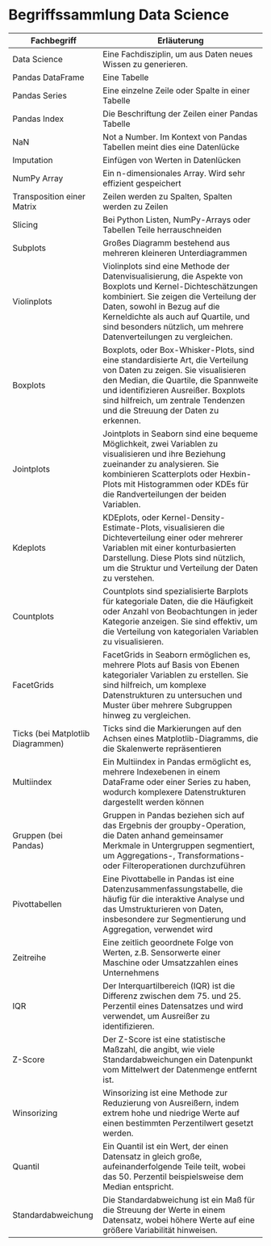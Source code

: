 # Begriffssammlung Data Science

| Fachbegriff                          | Erläuterung                                                                                                                          |
|----------------------|--------------------------------------------------------------------------------------------------------------------------------------|
| Data Science         | Eine Fachdisziplin, um aus Daten neues Wissen zu generieren.                                                                         |
| Pandas DataFrame     | Eine Tabelle |
| Pandas Series        | Eine einzelne Zeile oder Spalte in einer Tabelle |
| Pandas Index         | Die Beschriftung der Zeilen einer Pandas Tabelle |
| NaN                  | Not a Number. Im Kontext von Pandas Tabellen meint dies eine Datenlücke |
| Imputation           | Einfügen von Werten in Datenlücken |
| NumPy Array          | Ein n-dimensionales Array. Wird sehr effizient gespeichert |
| Transposition einer Matrix | Zeilen werden zu Spalten, Spalten werden zu Zeilen   |
| Slicing              | Bei Python Listen, NumPy-Arrays oder Tabellen Teile herrauschneiden |
| Subplots             | Großes Diagramm bestehend aus mehreren kleineren Unterdiagrammen |
| Violinplots   | Violinplots sind eine Methode der Datenvisualisierung, die Aspekte von Boxplots und Kernel-Dichteschätzungen kombiniert. Sie zeigen die Verteilung der Daten, sowohl in Bezug auf die Kerneldichte als auch auf Quartile, und sind besonders nützlich, um mehrere Datenverteilungen zu vergleichen. |
| Boxplots      | Boxplots, oder Box-Whisker-Plots, sind eine standardisierte Art, die Verteilung von Daten zu zeigen. Sie visualisieren den Median, die Quartile, die Spannweite und identifizieren Ausreißer. Boxplots sind hilfreich, um zentrale Tendenzen und die Streuung der Daten zu erkennen. |
| Jointplots    | Jointplots in Seaborn sind eine bequeme Möglichkeit, zwei Variablen zu visualisieren und ihre Beziehung zueinander zu analysieren. Sie kombinieren Scatterplots oder Hexbin-Plots mit Histogrammen oder KDEs für die Randverteilungen der beiden Variablen. |
| Kdeplots      | KDEplots, oder Kernel-Density-Estimate-Plots, visualisieren die Dichteverteilung einer oder mehrerer Variablen mit einer konturbasierten Darstellung. Diese Plots sind nützlich, um die Struktur und Verteilung der Daten zu verstehen. |
| Countplots    | Countplots sind spezialisierte Barplots für kategoriale Daten, die die Häufigkeit oder Anzahl von Beobachtungen in jeder Kategorie anzeigen. Sie sind effektiv, um die Verteilung von kategorialen Variablen zu visualisieren. |
| FacetGrids    | FacetGrids in Seaborn ermöglichen es, mehrere Plots auf Basis von Ebenen kategorialer Variablen zu erstellen. Sie sind hilfreich, um komplexe Datenstrukturen zu untersuchen und Muster über mehrere Subgruppen hinweg zu vergleichen. |
| Ticks (bei Matplotlib Diagrammen) | Ticks sind die Markierungen auf den Achsen eines Matplotlib-Diagramms, die die Skalenwerte repräsentieren |
| Multiindex | Ein Multiindex in Pandas ermöglicht es, mehrere Indexebenen in einem DataFrame oder einer Series zu haben, wodurch komplexere Datenstrukturen dargestellt werden können |
| Gruppen (bei Pandas) | Gruppen in Pandas beziehen sich auf das Ergebnis der groupby-Operation, die Daten anhand gemeinsamer Merkmale in Untergruppen segmentiert, um Aggregations-, Transformations- oder Filteroperationen durchzuführen |
| Pivottabellen | Eine Pivottabelle in Pandas ist eine Datenzusammenfassungstabelle, die häufig für die interaktive Analyse und das Umstrukturieren von Daten, insbesondere zur Segmentierung und Aggregation, verwendet wird |
| Zeitreihe | Eine zeitlich geoordnete Folge von Werten, z.B. Sensorwerte einer Maschine oder Umsatzzahlen eines Unternehmens |
| IQR                 | Der Interquartilbereich (IQR) ist die Differenz zwischen dem 75. und 25. Perzentil eines Datensatzes und wird verwendet, um Ausreißer zu identifizieren. |
| Z-Score             | Der Z-Score ist eine statistische Maßzahl, die angibt, wie viele Standardabweichungen ein Datenpunkt vom Mittelwert der Datenmenge entfernt ist. |
| Winsorizing         | Winsorizing ist eine Methode zur Reduzierung von Ausreißern, indem extrem hohe und niedrige Werte auf einen bestimmten Perzentilwert gesetzt werden. |
| Quantil             | Ein Quantil ist ein Wert, der einen Datensatz in gleich große, aufeinanderfolgende Teile teilt, wobei das 50. Perzentil beispielsweise dem Median entspricht. |
| Standardabweichung  | Die Standardabweichung ist ein Maß für die Streuung der Werte in einem Datensatz, wobei höhere Werte auf eine größere Variabilität hinweisen. |

